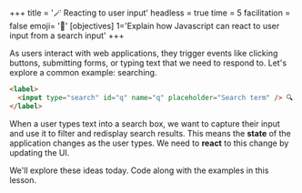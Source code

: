 +++
title = '🪄 Reacting to user input'
headless = true
time = 5
facilitation = false
emoji= '🧩'
[objectives]
    1='Explain how Javascript can react to user input from a search input'
+++

As users interact with web applications, they trigger events like clicking buttons, submitting forms, or typing text that we need to respond to. Let's explore a common example: searching.

```html
<label>
  <input type="search" id="q" name="q" placeholder="Search term" /> 🔍
</label>
```

When a user types text into a search box, we want to capture their input and use it to filter and redisplay search results. This means the **state** of the application changes as the user types. We need to **react** to this change by updating the UI.

We'll explore these ideas today. Code along with the examples in this lesson.
